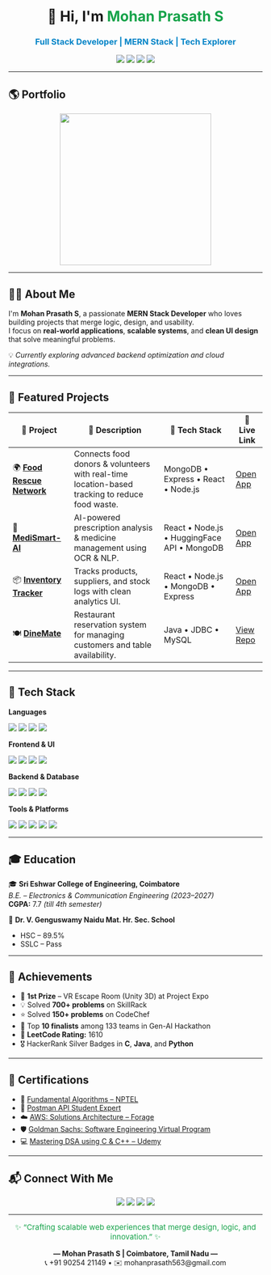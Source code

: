 <!-- 🌟 Unique GitHub Profile README for Mohan Prasath S -->

<h1 align="center">👋 Hi, I'm <span style="color:#16A34A;">Mohan Prasath S</span></h1>
<h3 align="center" style="color:#0284C7;">Full Stack Developer | MERN Stack | Tech Explorer</h3>

<p align="center">
  <a href="mailto:mohanprasath563@gmail.com"><img src="https://img.shields.io/badge/Email-D14836?style=for-the-badge&logo=gmail&logoColor=white"/></a>
  <a href="https://linkedin.com/in/mohan-prasath-frontenddeveloper/" target="_blank"><img src="https://img.shields.io/badge/LinkedIn-0077B5?style=for-the-badge&logo=linkedin&logoColor=white"/></a>
  <a href="https://github.com/MohanPrasathSece" target="_blank"><img src="https://img.shields.io/badge/GitHub-171515?style=for-the-badge&logo=github&logoColor=white"/></a>
  <a href="https://leetcode.com/u/MohanPrasathSece/" target="_blank"><img src="https://img.shields.io/badge/LeetCode-FFA116?style=for-the-badge&logo=leetcode&logoColor=black"/></a>
</p>

---

## 🌎 Portfolio

<p align="center">
  <a href="https://mohanprasath.vercel.app/" target="_blank">
    <img src="https://img.shields.io/badge/🚀 Visit My Portfolio-16A34A?style=for-the-badge&logo=vercel&logoColor=white" width="300"/>
  </a>
</p>

---

## 👨‍💻 About Me

I'm **Mohan Prasath S**, a passionate **MERN Stack Developer** who loves building projects that merge logic, design, and usability.  
I focus on **real-world applications**, **scalable systems**, and **clean UI design** that solve meaningful problems.

💡 *Currently exploring advanced backend optimization and cloud integrations.*

---

## 🚀 Featured Projects

| 🧩 Project | 📝 Description | 🧠 Tech Stack | 🔗 Live Link |
|-------------|----------------|----------------|---------------|
| 🌍 **[Food Rescue Network](https://foodrescuefrontend.vercel.app/)** | Connects food donors & volunteers with real-time location-based tracking to reduce food waste. | MongoDB • Express • React • Node.js | [Open App](https://foodrescuefrontend.vercel.app/) |
| 💊 **[MediSmart-AI](https://medi-smart-frontend.vercel.app/medicines)** | AI-powered prescription analysis & medicine management using OCR & NLP. | React • Node.js • HuggingFace API • MongoDB | [Open App](https://medi-smart-frontend.vercel.app/medicines) |
| 📦 **[Inventory Tracker](https://inventorytrackerfrontend.netlify.app/)** | Tracks products, suppliers, and stock logs with clean analytics UI. | React • Node.js • MongoDB • Express | [Open App](https://inventorytrackerfrontend.netlify.app/) |
| 🍽️ **[DineMate](https://github.com/MohanPrasathSece/Restaurant-Table-Reservation)** | Restaurant reservation system for managing customers and table availability. | Java • JDBC • MySQL | [View Repo](https://github.com/MohanPrasathSece/Restaurant-Table-Reservation) |

---

## 🧠 Tech Stack

**Languages**  
<p>
  <img src="https://img.shields.io/badge/C-00599C?style=flat&logo=c&logoColor=white"/>
  <img src="https://img.shields.io/badge/Java-E34F26?style=flat&logo=openjdk&logoColor=white"/>
  <img src="https://img.shields.io/badge/Python-3776AB?style=flat&logo=python&logoColor=white"/>
  <img src="https://img.shields.io/badge/JavaScript-F7DF1E?style=flat&logo=javascript&logoColor=black"/>
</p>

**Frontend & UI**  
<p>
  <img src="https://img.shields.io/badge/HTML5-E34F26?style=flat&logo=html5&logoColor=white"/>
  <img src="https://img.shields.io/badge/CSS3-1572B6?style=flat&logo=css3&logoColor=white"/>
  <img src="https://img.shields.io/badge/React-61DAFB?style=flat&logo=react&logoColor=black"/>
  <img src="https://img.shields.io/badge/Figma-F24E1E?style=flat&logo=figma&logoColor=white"/>
</p>

**Backend & Database**  
<p>
  <img src="https://img.shields.io/badge/Node.js-339933?style=flat&logo=nodedotjs&logoColor=white"/>
  <img src="https://img.shields.io/badge/Express.js-black?style=flat&logo=express&logoColor=white"/>
  <img src="https://img.shields.io/badge/MongoDB-47A248?style=flat&logo=mongodb&logoColor=white"/>
  <img src="https://img.shields.io/badge/MySQL-005C84?style=flat&logo=mysql&logoColor=white"/>
</p>

**Tools & Platforms**  
<p>
  <img src="https://img.shields.io/badge/Git-F05032?style=flat&logo=git&logoColor=white"/>
  <img src="https://img.shields.io/badge/GitHub-181717?style=flat&logo=github&logoColor=white"/>
  <img src="https://img.shields.io/badge/Postman-FF6C37?style=flat&logo=postman&logoColor=white"/>
  <img src="https://img.shields.io/badge/VS%20Code-007ACC?style=flat&logo=visual-studio-code&logoColor=white"/>
  <img src="https://img.shields.io/badge/Unity-000000?style=flat&logo=unity&logoColor=white"/>
</p>

---

## 🎓 Education

🎓 **Sri Eshwar College of Engineering, Coimbatore**  
_B.E. – Electronics & Communication Engineering (2023–2027)_  
**CGPA:** 7.7 *(till 4th semester)*  

🏫 **Dr. V. Genguswamy Naidu Mat. Hr. Sec. School**  
- HSC – 89.5%  
- SSLC – Pass  

---

## 🏅 Achievements

- 🥇 **1st Prize** – VR Escape Room (Unity 3D) at Project Expo  
- 💡 Solved **700+ problems** on SkillRack  
- ⭐ Solved **150+ problems** on CodeChef  
- 🧠 Top **10 finalists** among 133 teams in Gen-AI Hackathon  
- 🧩 **LeetCode Rating:** 1610  
- 🎖️ HackerRank Silver Badges in **C**, **Java**, and **Python**

---

## 📜 Certifications

- 📘 [Fundamental Algorithms – NPTEL](https://drive.google.com/file/d/1OT4VSd24jCjo1bX5fMbv4QoTEV3v0lS7/view)
- 🚀 [Postman API Student Expert](https://drive.google.com/file/d/1kfnlMmaypNmYywRLiWlYe2YqwN7fGonn/view)
- ☁️ [AWS: Solutions Architecture – Forage](https://drive.google.com/file/d/11VPx3D8Qdps3BF6ucuL-UYoe8mnafc__/view)
- 🛡️ [Goldman Sachs: Software Engineering Virtual Program](https://drive.google.com/file/d/1UTNEA-eAvQQkz6n6Xx86wZfP-HFV5vT-/view)
- 💻 [Mastering DSA using C & C++ – Udemy](https://drive.google.com/file/d/1FUl5JfS6ZfIz51ESAAr1_AHl8IfIPkEp/view)

---

## 📬 Connect With Me

<p align="center">
  <a href="mailto:mohanprasath563@gmail.com"><img src="https://img.shields.io/badge/Email-16A34A?style=for-the-badge&logo=gmail&logoColor=white"/></a>
  <a href="https://linkedin.com/in/mohan-prasath-frontenddeveloper/"><img src="https://img.shields.io/badge/LinkedIn-0284C7?style=for-the-badge&logo=linkedin&logoColor=white"/></a>
  <a href="https://github.com/MohanPrasathSece"><img src="https://img.shields.io/badge/GitHub-0A0A0A?style=for-the-badge&logo=github&logoColor=white"/></a>
  <a href="https://mohanprasath.vercel.app/"><img src="https://img.shields.io/badge/Portfolio-00C853?style=for-the-badge&logo=vercel&logoColor=white"/></a>
</p>

---

<p align="center" style="font-size:15px; color:#16A34A;">
  ✨ “Crafting scalable web experiences that merge design, logic, and innovation.” ✨
</p>

<p align="center">
  <b>— Mohan Prasath S | Coimbatore, Tamil Nadu —</b><br/>
  📞 +91 90254 21149 • ✉️ mohanprasath563@gmail.com
</p>
